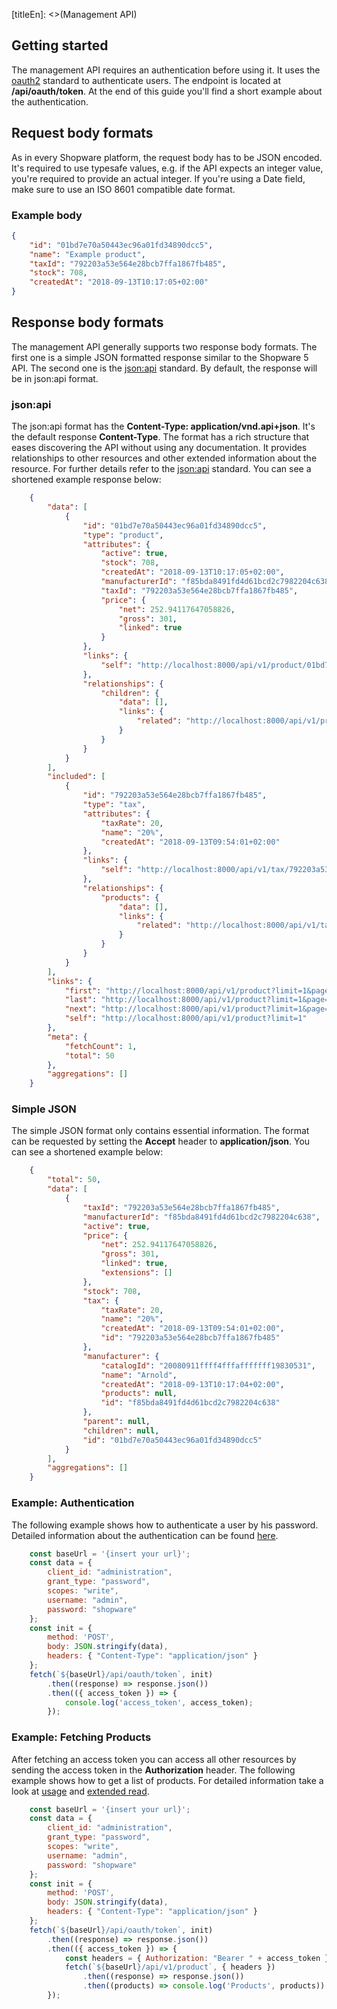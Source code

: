 [titleEn]: <>(Management API)

## Getting started

The management API requires an authentication before using it.
It uses the [oauth2](https://oauth.net/2/) standard to authenticate users. The endpoint is located at **/api/oauth/token**.
At the end of this guide you'll find a short example about the authentication.

## Request body formats

As in every Shopware platform, the request body has to be JSON encoded.
It's required to use typesafe values, e.g. if the API expects an integer value, you're required to provide an actual integer.
If you're using a Date field, make sure to use an ISO 8601 compatible date format.

### Example body
```json
{
    "id": "01bd7e70a50443ec96a01fd34890dcc5",
    "name": "Example product",
    "taxId": "792203a53e564e28bcb7ffa1867fb485",
    "stock": 708,
    "createdAt": "2018-09-13T10:17:05+02:00"
}
```

## Response body formats

The management API generally supports two response body formats. The first one is a simple JSON formatted response similar to the Shopware 5 API.
The second one is the [json:api](http://jsonapi.org/) standard. By default, the response will be in json:api format.

### json:api

The json:api format has the **Content-Type: application/vnd.api+json**. It's the default response **Content-Type**.
The format has a rich structure that eases discovering the API without using any documentation.
It provides relationships to other resources and other extended information about the resource.
For further details refer to the [json:api](http://jsonapi.org/) standard.
You can see a shortened example response below:

```json
    {
        "data": [
            {
                "id": "01bd7e70a50443ec96a01fd34890dcc5",
                "type": "product",
                "attributes": {
                    "active": true,
                    "stock": 708,
                    "createdAt": "2018-09-13T10:17:05+02:00",
                    "manufacturerId": "f85bda8491fd4d61bcd2c7982204c638",
                    "taxId": "792203a53e564e28bcb7ffa1867fb485",
                    "price": {
                        "net": 252.94117647058826,
                        "gross": 301,
                        "linked": true
                    }
                },
                "links": {
                    "self": "http://localhost:8000/api/v1/product/01bd7e70a50443ec96a01fd34890dcc5"
                },
                "relationships": {
                    "children": {
                        "data": [],
                        "links": {
                            "related": "http://localhost:8000/api/v1/product/01bd7e70a50443ec96a01fd34890dcc5/children"
                        }
                    }
                }
            }
        ],
        "included": [
            {
                "id": "792203a53e564e28bcb7ffa1867fb485",
                "type": "tax",
                "attributes": {
                    "taxRate": 20,
                    "name": "20%",
                    "createdAt": "2018-09-13T09:54:01+02:00"
                },
                "links": {
                    "self": "http://localhost:8000/api/v1/tax/792203a53e564e28bcb7ffa1867fb485"
                },
                "relationships": {
                    "products": {
                        "data": [],
                        "links": {
                            "related": "http://localhost:8000/api/v1/tax/792203a53e564e28bcb7ffa1867fb485/products"
                        }
                    }
                }
            }
        ],
        "links": {
            "first": "http://localhost:8000/api/v1/product?limit=1&page=1",
            "last": "http://localhost:8000/api/v1/product?limit=1&page=50",
            "next": "http://localhost:8000/api/v1/product?limit=1&page=2",
            "self": "http://localhost:8000/api/v1/product?limit=1"
        },
        "meta": {
            "fetchCount": 1,
            "total": 50
        },
        "aggregations": []
    }
```

### Simple JSON

The simple JSON format only contains essential information. The format can be requested by setting the **Accept** header to **application/json**.
You can see a shortened example below:

```json
    {
        "total": 50,
        "data": [
            {
                "taxId": "792203a53e564e28bcb7ffa1867fb485",
                "manufacturerId": "f85bda8491fd4d61bcd2c7982204c638",
                "active": true,
                "price": {
                    "net": 252.94117647058826,
                    "gross": 301,
                    "linked": true,
                    "extensions": []
                },
                "stock": 708,
                "tax": {
                    "taxRate": 20,
                    "name": "20%",
                    "createdAt": "2018-09-13T09:54:01+02:00",
                    "id": "792203a53e564e28bcb7ffa1867fb485"
                },
                "manufacturer": {
                    "catalogId": "20080911ffff4fffafffffff19830531",
                    "name": "Arnold",
                    "createdAt": "2018-09-13T10:17:04+02:00",
                    "products": null,
                    "id": "f85bda8491fd4d61bcd2c7982204c638"
                },
                "parent": null,
                "children": null,
                "id": "01bd7e70a50443ec96a01fd34890dcc5"
            }
        ],
        "aggregations": []
    }
```


### Example: Authentication

The following example shows how to authenticate a user by his password.
Detailed information about the authentication can be found [here](./020-management-authentication.md).

```javascript
    const baseUrl = '{insert your url}';
    const data = {
        client_id: "administration",
        grant_type: "password",
        scopes: "write",
        username: "admin",
        password: "shopware"
    };
    const init = {
        method: 'POST',
        body: JSON.stringify(data),
        headers: { "Content-Type": "application/json" }
    };
    fetch(`${baseUrl}/api/oauth/token`, init)
        .then((response) => response.json())
        .then(({ access_token }) => {
            console.log('access_token', access_token);
        });
```

### Example: Fetching Products

After fetching an access token you can access all other resources by sending the access token in the **Authorization** header.
The following example shows how to get a list of products.
For detailed information take a look at [usage](./030-management-api-usage.md) and [extended read](./040-management-extended-read.md).

```javascript
    const baseUrl = '{insert your url}';
    const data = {
        client_id: "administration",
        grant_type: "password",
        scopes: "write",
        username: "admin",
        password: "shopware"
    };
    const init = {
        method: 'POST',
        body: JSON.stringify(data),
        headers: { "Content-Type": "application/json" }
    };
    fetch(`${baseUrl}/api/oauth/token`, init)
        .then((response) => response.json())
        .then(({ access_token }) => {
            const headers = { Authorization: "Bearer " + access_token };
            fetch(`${baseUrl}/api/v1/product`, { headers })
                .then((response) => response.json())
                .then((products) => console.log('Products', products))
        });
```

